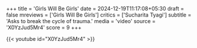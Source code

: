 +++
title = 'Girls Will Be Girls'
date = 2024-12-19T11:17:08+05:30
draft = false
mreviews = ['Girls Will Be Girls']
critics = ['Sucharita Tyagi']
subtitle = 'Asks to break the cycle of trauma.'
media = 'video'
source = 'X0YzJud5Mr4'
score = 9
+++

{{< youtube id="X0YzJud5Mr4" >}}
